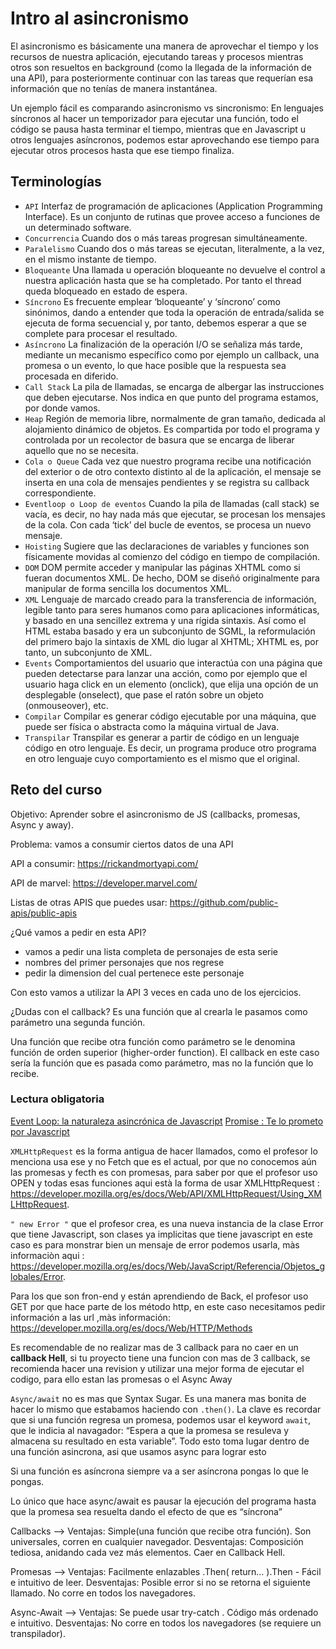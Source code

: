 # Intro al asincronismo

El asincronismo es básicamente una manera de aprovechar el tiempo y los recursos de nuestra aplicación, ejecutando tareas y procesos mientras otros son resueltos en background (como la llegada de la información de una API), para posteriormente continuar con las tareas que requerían esa información que no tenías de manera instantánea.

Un ejemplo fácil es comparando asincronismo vs sincronismo: En lenguajes síncronos al hacer un temporizador para ejecutar una función, todo el código se pausa hasta terminar el tiempo, mientras que en Javascript u otros lenguajes asíncronos, podemos estar aprovechando ese tiempo para ejecutar otros procesos hasta que ese tiempo finaliza.

## Terminologías
* `API`
    Interfaz de programación de aplicaciones (Application Programming Interface). Es un conjunto de rutinas que provee acceso a funciones de un determinado software.
* `Concurrencia`
    Cuando dos o más tareas progresan simultáneamente.
* `Paralelismo`
    Cuando dos o más tareas se ejecutan, literalmente, a la vez, en el mismo instante de tiempo.
* `Bloqueante`
Una llamada u operación bloqueante no devuelve el control a nuestra aplicación hasta que se ha
completado. Por tanto el thread queda bloqueado en estado de espera.
* `Síncrono`
Es frecuente emplear ‘bloqueante’ y ‘síncrono’ como sinónimos, dando a entender que toda la
operación de entrada/salida se ejecuta de forma secuencial y, por tanto, debemos esperar a que
se complete para procesar el resultado.
* `Asíncrono`
La finalización de la operación I/O se señaliza más tarde, mediante un mecanismo específico
como por ejemplo un callback, una promesa o un evento, lo que hace posible que la respuesta
sea procesada en diferido.
* `Call Stack`
La pila de llamadas, se encarga de albergar las instrucciones que deben ejecutarse. Nos indica en
que punto del programa estamos, por donde vamos.
* `Heap`
Región de memoria libre, normalmente de gran tamaño, dedicada al alojamiento dinámico de
objetos. Es compartida por todo el programa y controlada por un recolector de basura que se
encarga de liberar aquello que no se necesita.
* `Cola o Queue`
Cada vez que nuestro programa recibe una notificación del exterior o de otro contexto distinto al
de la aplicación, el mensaje se inserta en una cola de mensajes pendientes y se registra su
callback correspondiente.
* `Eventloop o Loop de eventos`
Cuando la pila de llamadas (call stack) se vacía, es decir, no hay nada más que ejecutar, se
procesan los mensajes de la cola. Con cada ‘tick’ del bucle de eventos, se procesa un nuevo
mensaje.
* `Hoisting`
Sugiere que las declaraciones de variables y funciones son físicamente movidas al comienzo del
código en tiempo de compilación.
* `DOM`
DOM permite acceder y manipular las páginas XHTML como si fueran documentos XML. De
hecho, DOM se diseñó originalmente para manipular de forma sencilla los documentos XML.
* `XML`
Lenguaje de marcado creado para la transferencia de información, legible tanto para seres
humanos como para aplicaciones informáticas, y basado en una sencillez extrema y una rígida
sintaxis. Así como el HTML estaba basado y era un subconjunto de SGML, la reformulación del
primero bajo la sintaxis de XML dio lugar al XHTML; XHTML es, por tanto, un subconjunto de
XML.
* `Events`
Comportamientos del usuario que interactúa con una página que pueden detectarse para lanzar
una acción, como por ejemplo que el usuario haga click en un elemento (onclick), que elija una
opción de un desplegable (onselect), que pase el ratón sobre un objeto (onmouseover), etc.
* `Compilar`
Compilar es generar código ejecutable por una máquina, que puede ser física o abstracta como
la máquina virtual de Java.
* `Transpilar`
Transpilar es generar a partir de código en un lenguaje código en otro lenguaje. Es decir, un
programa produce otro programa en otro lenguaje cuyo comportamiento es el mismo que el
original.

## Reto del curso

Objetivo: Aprender sobre el asincronismo de JS (callbacks, promesas, Async y away).

Problema: vamos a consumir ciertos datos de una API

API a consumir: https://rickandmortyapi.com/

API de marvel: https://developer.marvel.com/

Listas de otras APIS que puedes usar: https://github.com/public-apis/public-apis

¿Qué vamos a pedir en esta API?
- vamos a pedir una lista completa de personajes de esta serie
- nombres del primer personajes que nos regrese
- pedir la dimension del cual pertenece este personaje

Con esto vamos a utilizar la API 3 veces en cada uno de los ejercicios.

¿Dudas con el callback?
Es una función que al crearla le pasamos como parámetro una segunda función.

Una función que recibe otra función como parámetro se le denomina función de orden superior (higher-order function).
El callback en este caso sería la función que es pasada como parámetro, mas no la función que lo recibe.
### Lectura obligatoria
[Event Loop: la naturaleza asincrónica de Javascript](https://medium.com/@ubykuo/event-loop-la-naturaleza-asincr%C3%B3nica-de-javascript-78d0a9a3e03d)
[Promise : Te lo prometo por Javascript](https://medium.com/@mvtercero85/promise-te-lo-prometo-por-javascript-8b3ae2c5bbb4)

``XMLHttpRequest`` es la forma antigua de hacer llamados, como el profesor lo menciona usa ese y no Fetch que es el actual, por que no conocemos aún las promesas y fecth es con promesas, para saber por que el profesor uso OPEN y todas esas funciones aqui està la forma de usar XMLHttpRequest : https://developer.mozilla.org/es/docs/Web/API/XMLHttpRequest/Using_XMLHttpRequest.

``" new Error "`` que el profesor crea, es una nueva instancia de la clase Error que tiene Javascript, son clases ya implicitas que tiene javascript en este caso es para monstrar bien un mensaje de error podemos usarla, màs informaciòn aqui : https://developer.mozilla.org/es/docs/Web/JavaScript/Referencia/Objetos_globales/Error.

Para los que son fron-end y están aprendiendo de Back, el profesor uso GET por que hace parte de los método http, en este caso necesitamos pedir información a las url ,màs información: https://developer.mozilla.org/es/docs/Web/HTTP/Methods


Es recomendable de no realizar mas de 3 callback para no caer en un **callback Hell**, si tu proyecto tiene una funcion con mas de 3 callback, se recomienda hacer una revision y utilizar una mejor forma de ejecutar el codigo, para ello estan las promesas o el Async Away

``Async/await`` no es mas que Syntax Sugar. Es una manera mas bonita de hacer lo mismo que estabamos haciendo con ``.then()``. La clave es recordar que si una función regresa un promesa, podemos usar el keyword ``await``, que le indicia al navagador: “Espera a que la promesa se resuleva y almacena su resultado en esta variable”. Todo esto toma lugar dentro de una función asincrona, asi que usamos async para lograr esto

Si una función es asíncrona siempre va a ser asíncrona pongas lo que le pongas.

Lo único que hace async/await es pausar la ejecución del programa hasta que la promesa sea resuelta dando el efecto de que es “síncrona”

Callbacks --> Ventajas: Simple(una función que recibe otra función). Son universales, corren en cualquier navegador.
Desventajas: Composición tediosa, anidando cada vez más elementos. Caer en Callback Hell.

Promesas --> Ventajas: Facilmente enlazables .Then( return… ).Then - Fácil e intuitivo de leer.
Desventajas: Posible error si no se retorna el siguiente llamado. No corre en todos los navegadores.

Async-Await --> Ventajas: Se puede usar try-catch . Código más ordenado e intuitivo.
Desventajas: No corre en todos los navegadores (se requiere un transpilador).